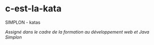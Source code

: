 # c-est-la-kata
SIMPLON - katas

*Assigné dans le cadre de la formation au développement web et Java Simplon*
